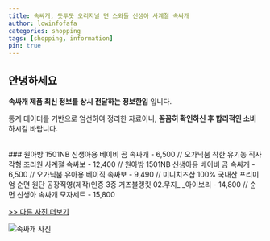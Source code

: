 ```yaml
---
title: 속싸개, 돗투돗 오리지널 면 스와들 신생아 사계절 속싸개
author: lowinfofafa
categories: shopping
tags: [shopping, information]
pin: true
---
```


## 안녕하세요

**속싸개 제품 최신 정보를 상시 전달하는 정보한입** 입니다.

통계 데이터를 기반으로 엄선하여 정리한 자료이니, **꼼꼼히 확인하신 후 합리적인 소비**하시길 바랍니다.

<br >
### 원아방 1501NB 신생아용 베이비 곰 속싸개 - 6,500 // 오가닉붐 착한 유기농 직사각형 조리원 사계절 속싸보 - 12,400 // 원아방 1501NB 신생아용 베이비 곰 속싸개 - 6,500 // 오가닉붐 유아용 베이직 속싸보 - 9,490 // 미니치즈샵 100% 국내산 프리미엄 순면 원단 공장직영(제작)인증 3중 거즈블랭킷 02.무지_ _아이보리 - 14,800 // 순면 신생아 속싸개 모자세트 - 15,800

[>> 다른 사진 더보기](https://chengsprint.mycafe24.com/%ec%86%8d%ec%8b%b8%ea%b0%9c-%ed%83%91-10-%eb%a6%ac%eb%b7%b0-3060%eb%8c%80-%ec%97%ac%ec%84%b1-%eb%82%a8%ec%84%b1%ec%9d%b4-%eb%a7%8e%ec%9d%b4-%ea%b5%ac%eb%a7%a4%ed%95%98%eb%8a%94/)

![속싸개 사진](https://thumbnail10.coupangcdn.com/thumbnails/remote/230x230ex/image/product/image/vendoritem/2015/11/10/3005387014/05dd5c5f-70ab-42b8-a397-670e162ac2bd.jpg)
                                